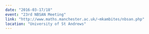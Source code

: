 ```yaml
---
date: "2016-03-17/18"
event: "23rd NBSAN Meeting"
link: "http://www.maths.manchester.ac.uk/~mkambites/nbsan.php"
location: "University of St Andrews"
---
```

